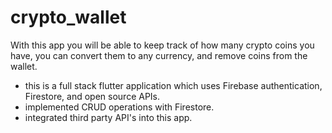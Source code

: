 # crypto_wallet

With this app you will be able to keep track of how many crypto coins you have, you can convert them to any currency, and remove coins from the wallet.
- this is a full stack flutter application which uses Firebase authentication, Firestore, and open source APIs.
- implemented CRUD operations with Firestore.
- integrated third party API's into this app.
